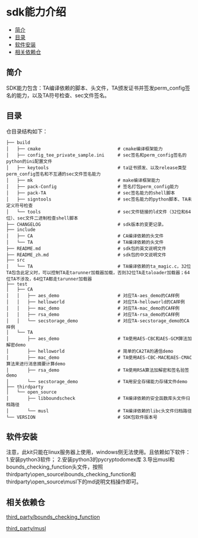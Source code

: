 
# sdk能力介绍<a name="ZH-CN_TOPIC_0000001078026808"></a>

-   [简介](#section11660541593)
-   [目录](#section161941989596)
-   [软件安装](#section11914418405)
-   [相关依赖仓](#section1371113476307)

## 简介<a name="section11660541593"></a>

SDK能力包含：TA编译依赖的脚本、头文件，TA颁发证书并签发perm_config签名的能力，以及TA符号检查、sec文件签名。

## 目录<a name="section161941989596"></a>

仓目录结构如下：

```
├── build
│   ├── cmake                             # cmake编译框架能力
│   ├── config_tee_private_sample.ini     # sec签名和perm_config签名的python的ini配置文件
│   ├── keytools                          # ta证书颁发、以及release类型perm_config签名和不互通的sec文件签名能力
│   ├── mk                                # make编译框架能力
│   ├── pack-Config                       # 签名打包perm_config能力
│   ├── pack-TA                           # sec签名能力的shell脚本
│   ├── signtools                         # sec签名能力的python脚本、TA未定义符号检查
│   └── tools                             # sec文件链接的ld文件（32位和64位）、sec文件二进制检查shell脚本        
├── CHANGELOG                             # sdk版本的变更记录。
├── include
│   ├── CA                                # CA编译依赖的头文件
│   └── TA                                # TA编译依赖的头文件
├── README.md                             # sdk包的英文说明文件
├── README_zh.md                          # sdk包的中文说明文件
├── src
│   └── TA                                # TA编译依赖的ta_magic.c，32位TA包含此定义时，可以控制TA走tarunner加载器加载，否则32位TA走taloader加载器；64位TA不涉及，64位TA都走tarunner加载器
├── test
│   ├── CA
│   │   ├── aes_demo                      # 对应TA-aes_demo的CA样例 
│   │   ├── helloworld                    # 对应TA-helloworld的CA样例
│   │   ├── mac_demo                      # 对应TA-mac_demo的CA样例
│   │   ├── rsa_demo                      # 对应TA-rsa_demo的CA样例
│   │   └── secstorage_demo               # 对应TA-secstorage_demo的CA样例
│   └── TA
│       ├── aes_demo                      # TA使用AES-CBC和AES-GCM算法加解密demo
│       ├── helloworld                    # 简单的CA2TA的通信demo
│       ├── mac_demo                      # TA使用AES-CBC-MAC和AES-CMAC算法来进行消息摘要计算demo
│       ├── rsa_demo                      # TA使用RSA算法加解密和签名验签demo
│       └── secstorage_demo               # TA用安全存储能力存储文件demo
├── thirdparty
│   └── open_source
│       ├── libboundscheck                # TA编译依赖的安全函数库头文件归档路径
│       └── musl                          # TA编译依赖的libc头文件归档路径
└── VERSION                               # SDK包软件版本号
```

## 软件安装<a name="section11914418405"></a>

注意，此kit只能在linux服务器上使用，windows侧无法使用。且依赖如下软件：
1.安装python3软件；
2.安装python3的pycryptodomex库
3.导出musl和bounds_checking_function头文件，按照thirdparty\open_source\bounds_checking_function和thirdparty\open_source\musl下的md说明文档操作即可。

## 相关依赖仓<a name="section1371113476307"></a>

[third_party/bounds_checking_function](https://gitee.com/openharmony/third_party_bounds_checking_function)

[third_party/musl](https://gitee.com/openharmony/third_party_musl)

